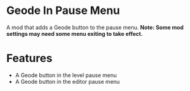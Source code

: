 # Geode In Pause Menu
A mod that adds a Geode button to the pause menu.
**Note: Some mod settings may need some menu exiting to take effect.**

# Features
- A Geode button in the level pause menu
- A Geode button in the editor pause menu